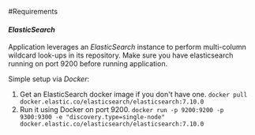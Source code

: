 #Requirements


#### *ElasticSearch*
Application leverages an *ElasticSearch* instance to perform multi-column wildcard look-ups in its repository.
Make sure you have elasticsearch running on port 9200 before running application.

Simple setup via *Docker*: 
1. Get an ElasticSearch docker image if you don't have one.
```docker pull docker.elastic.co/elasticsearch/elasticsearch:7.10.0```  
2. Run it using Docker on port 9200.
```docker run -p 9200:9200 -p 9300:9300 -e "discovery.type=single-node" docker.elastic.co/elasticsearch/elasticsearch:7.10.0```  